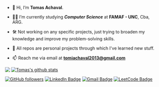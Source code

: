 - 👋 Hi, I’m **Tomas Achaval**.
  
- 👨‍🎓 I’m currently studying ***Computer Science*** at **FAMAF - UNC**, Cba, ARG.
  
- 🛠 Not working on any specific projects, just trying to broaden my knowledge and improve my problem-solving skills.
  
- 🧠 All repos are personal projects through which I've learned new stuff.
  
- 📫 Reach me via email at **tomiachaval2013@gmail.com**

<a href="https://github.com/anuraghazra/github-readme-stats"><img align="center" src="https://github-readme-stats.vercel.app/api/top-langs/?username=achaval-tomas&theme=github_dark&layout=compact&hide_border=true&bg_color=0,100357,5d0191&title_color=fc7f03&text_color=ffffff" /></a>
<a href="https://github.com/anuraghazra/github-readme-stats"><img align="center" src="https://github-readme-stats.vercel.app/api?username=achaval-tomas&theme=github_dark&hide=contribs,issues&show_icons=true&hide_border=true&bg_color=0,5d0191,100357&title_color=fc7f03&text_color=ffffff&rank_icon=percentile" alt="Tomas's github stats" /></a>

[![GitHub followers](https://img.shields.io/github/followers/achaval-tomas.svg?style=for-the-badge&label=Follow&color=orange)](https://github.com/achaval-tomas?tab=followers)
[![LinkedIn Badge](https://img.shields.io/badge/LinkedIn-blue?style=for-the-badge&logo=linkedin&logoColor=white)](https://www.linkedin.com/in/achaval-tomas/)
[![Gmail Badge](https://img.shields.io/badge/Gmail-white?style=for-the-badge&logo=gmail&logoColor=red)](mailto:tomiachaval2013@gmail.com)
[![LeetCode Badge](https://img.shields.io/badge/Leetcode-black?style=for-the-badge&logo=leetcode&logoColor=yellow)](https://leetcode.com/tomiachaval2013/)
<!-- ![Profile Viewers](https://komarev.com/ghpvc/?username=achaval-tomas&color=blueviolet&style=for-the-badge) -->
